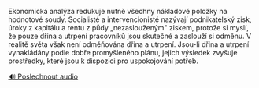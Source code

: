 
Ekonomická analýza redukuje nutně všechny nákladové položky na hodnotové soudy. Socialisté a intervencionisté nazývají podnikatelský zisk, úroky z kapitálu a rentu z půdy „nezaslouženým" ziskem, protože si myslí, že pouze dřina a utrpení pracovníků jsou skutečné a zaslouží si odměnu. V realitě světa však není odměňována dřina a utrpení. Jsou-li dřina a utrpení vynakládány podle dobře promyšleného plánu, jejich výsledek zvyšuje prostředky, které jsou k dispozici pro uspokojování potřeb.

[🔊 Poslechnout audio](/data/7-paragraphs/audio/chapter_72/para_004-Ekonomick-analza-redukuje-nutn-vechny-nkladov.mp3)
